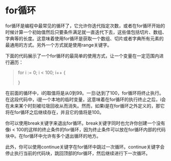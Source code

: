 # **for循环**
for循环是编程中最常见的循环了，它允许你迭代指定次数，或者在for循环开始的时候计算一个初始值然后只要条件满足就一直迭代下去，这些值包括切片、数组、字典等的长度。这意味着使用for循环是获取一个数组、切片或者字典所有元素的最通用的方式。另外一个方式就是使用range关键字。

下面的代码展示了一个for循环的最简单的使用方式，让一个变量在一定范围内进行遍历：

> for i := 0; i < 100; i++ {
> 
> }

在前面的循环中，i的取值将是从0到99。一旦i达到了100，for循环将终止执行。在这段代码中，i是一个本地的临时变量，这意味着在for循环的执行终止之后，i会在未来某个时刻被垃圾回收从而消失。然而，如果i是在for循环之外定义的，那它将在for循环之后继续存在，并且它的值将是100。

你可以使用break关键字来退出for循环。break关键字同时也允许你创建一个没有像i < 100的这样的终止条件的for循环，因为终止条件可以放在for循环内部的代码块中。在for循环中允许有多个退出循环的地方。

此外，你可以使用continue关键字在for循环中跳过一次循环。continue关键字会停止执行当前的代码块，跳回顶部的for循环，然后继续进行下一次循环。